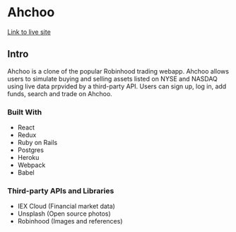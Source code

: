 # Ahchoo 
[Link to live site](https://ahchoo.herokuapp.com)

## Intro
Ahchoo is a clone of the popular Robinhood trading webapp. Ahchoo allows users to simulate buying and selling assets listed on NYSE and NASDAQ using live data prpvided by a third-party API. Users can sign up, log in, add funds, search and trade on Ahchoo.

### Built With
* React
* Redux
* Ruby on Rails
* Postgres
* Heroku
* Webpack
* Babel

### Third-party APIs and Libraries
* IEX Cloud (Financial market data)
* Unsplash (Open source photos)
* Robinhood (Images and references)
